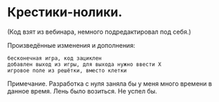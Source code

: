 # Крестики-нолики.
(Код взят из вебинара, немного подредактировал под себя.)

Произведённые изменения и дополнения:

    бесконечная игра, код зациклен
    добавлен выход из игры, для выхода нужно ввести X
    игровое поле из решётки, вместо клетки

Примечание.
Разработка с нуля заняла бы у меня много времени в данное время. Лень было возиться. Не успел бы.
